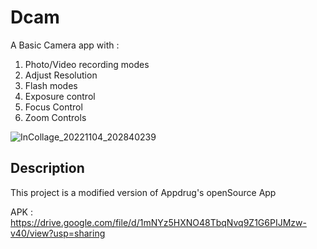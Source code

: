 # Dcam

A Basic Camera app with :
1. Photo/Video recording modes
2. Adjust Resolution
3. Flash modes
4. Exposure control
5. Focus Control
6. Zoom Controls

![InCollage_20221104_202840239](https://user-images.githubusercontent.com/116789128/200030904-72d813c3-f354-41c2-b984-988b66093835.jpg)

## Description

This project is a modified version of Appdrug's openSource App

APK : https://drive.google.com/file/d/1mNYz5HXNO48TbqNvq9Z1G6PIJMzw-v40/view?usp=sharing
